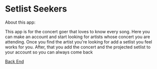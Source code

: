 # Setlist Seekers

About this app:

This app is for the concert goer that loves to know every song. Here you can make an account and start looking for artists whose concert you are attending. 
Once you find the artist you're looking for add a setlist you feel works for you.
After, that you add the concert and the projected setlist to your account so you can always come back



[Back End](https://github.com/jalencodes/SS-Server) 

